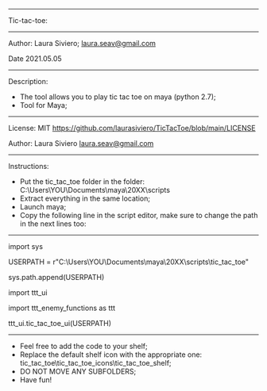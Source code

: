 *************************************************************************

Tic-tac-toe:

*************************************************************************
 Author: Laura Siviero;
         laura.seav@gmail.com
 
 Date 2021.05.05
*************************************************************************

Description:
  - The tool allows you to play tic tac toe on maya (python 2.7);
  - Tool for Maya;

*************************************************************************
 License: MIT https://github.com/laurasiviero/TicTacToe/blob/main/LICENSE
 
 Author: Laura Siviero
         laura.seav@gmail.com
 
*************************************************************************

Instructions:
   - Put the tic_tac_toe folder in the folder: 
     C:\Users\YOU\Documents\maya\20XX\scripts
   - Extract everything in the same location;
   - Launch maya;
   - Copy the following line in the script editor, make sure to change the path in the next lines too:

*************************************************************************
import sys

USERPATH = r"C:\Users\YOU\Documents\maya\20XX\scripts\tic_tac_toe"

sys.path.append(USERPATH)

import ttt_ui

import ttt_enemy_functions as ttt

ttt_ui.tic_tac_toe_ui(USERPATH)
 
 *************************************************************************
 
 - Feel free to add the code to your shelf;
 - Replace the default shelf icon with the appropriate one: tic_tac_toe\tic_tac_toe_icons\tic_tac_toe_shelf;
 - DO NOT MOVE ANY SUBFOLDERS;
 - Have fun!

